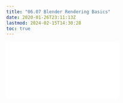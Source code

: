 ```yaml
---
title: "06.07 Blender Rendering Basics"
date: 2020-01-26T23:11:13Z
lastmod: 2024-02-15T14:30:28
toc: true
---
```


![Link to included file content](../../../../3d-modeling/blender/blender-rendering-basics.md)
